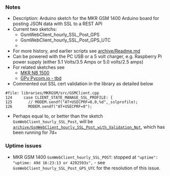 ### Notes
* Description: Arduino sketch for the MKR GSM 1400 Arduino board for posting JSON data with SSL to a REST API
* Current two sketchs:
    * GsmWebClient_hourly_SSL_Post_GPS
    * GsmWebClient_hourly_SSL_Post_GPS_UTC
    * 
* For more history, and earlier scripts see [archive/Readme.md](archive)
* Can be powered with the PC USB or a 5 volt charger, e.g. Raspberry Pi power supply (either 5.1 Volts/3.5 Amps or 5.0 volts/2.5 amps)
* For related sketches see
    * [MKR NB 1500](https://github.com/johnedstone/MKR-NB-1500-sketches)
    * [GPy Pycom.io - tbd](./)
* Commented out SSL cert validation in the library as detailed below
```
#file: libraries/MKRGSM/src/GSMClient.cpp
124     case CLIENT_STATE_MANAGE_SSL_PROFILE: {
125       // MODEM.sendf("AT+USECPRF=0,0,%d",_sslprofile);
126       MODEM.sendf("AT+USECPRF=0");
```
* Perhaps equal to, or better than the sketch `GsmWebClient_hourly_SSL_Post`, will be [`archive/GsmWebClient_hourly_SSL_Post_with_Validation_Not`](archive), which has been running for 7d+

### Uptime issues
* MKR GSM 1400 `GsmWebClient_hourly_SSL_POST`: stopped at `"uptime": "uptime: 49d 16:23:13 or 4292593s",` - see `GsmWebClient_hourly_SSL_Post_GPS_UTC` for the resolution of this issue.
